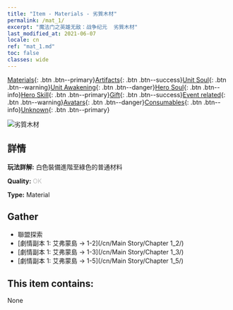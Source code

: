 ```yaml
---
title: "Item - Materials - 劣質木材"
permalink: /mat_1/
excerpt: "魔法门之英雄无敌：战争纪元  劣質木材"
last_modified_at: 2021-06-07
locale: cn
ref: "mat_1.md"
toc: false
classes: wide
---
```

 [Materials](/ItemsCN/){: .btn .btn--primary}[Artifacts](/ItemsCN/Artifacts/){: .btn .btn--success}[Unit Soul](/ItemsCN/UnitSoul/){: .btn .btn--warning}[Unit Awakening](/ItemsCN/UnitAwakening/){: .btn .btn--danger}[Hero Soul](/ItemsCN/HeroSoul/){: .btn .btn--info}[Hero Skill](/ItemsCN/HeroSkill/){: .btn .btn--primary}[Gift](/ItemsCN/Gift/){: .btn .btn--success}[Event related](/ItemsCN/Events/){: .btn .btn--warning}[Avatars](/ItemsCN/Avatars/){: .btn .btn--danger}[Consumables](/ItemsCN/Consumables/){: .btn .btn--info}[Unknown](/ItemsCN/Unknown/){: .btn .btn--primary}

 ![劣質木材](/images/t/i_cailiao_mucai1.png)

## 詳情
 **玩法詳解:** 白色裝備進階至綠色的普通材料

 **Quality:** <span style="color: #C0C0C0">OK</span>

 **Type:** Material

## Gather

*    聯盟探索 
*    [劇情副本 1: 艾弗蒙島 -> 1-2](/cn/Main Story/Chapter 1_2/) 
*    [劇情副本 1: 艾弗蒙島 -> 1-3](/cn/Main Story/Chapter 1_3/) 
*    [劇情副本 1: 艾弗蒙島 -> 1-5](/cn/Main Story/Chapter 1_5/) 

## This item contains:

  None


